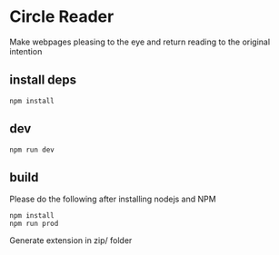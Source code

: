 # Circle Reader

Make webpages pleasing to the eye and return reading to the original intention

## install deps

```
npm install
```

## dev

```
npm run dev
```

## build

Please do the following after installing nodejs and NPM

```
npm install
npm run prod
```

Generate extension in zip/ folder

